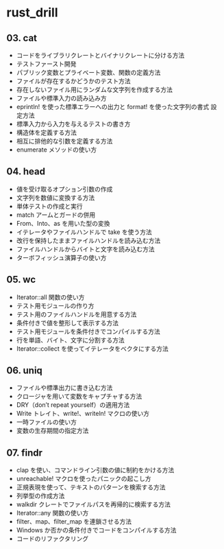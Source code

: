 # rust_drill

## 03. cat

- コードをライブラリクレートとバイナリクレートに分ける方法
- テストファースト開発
- パブリック変数とプライベート変数、関数の定義方法
- ファイルが存在するかどうかのテスト方法
- 存在しないファイル用にランダムな文字列を作成する方法
- ファイルや標準入力の読み込み方
- eprintln! を使った標準エラーへの出力と format! を使った文字列の書式 設定方法
- 標準入力から入力を与えるテストの書き方
- 構造体を定義する方法
- 相互に排他的な引数を定義する方法
- enumerate メソッドの使い方

## 04. head

- 値を受け取るオプション引数の作成
- 文字列を数値に変換する方法
- 単体テストの作成と実行
- match アームとガードの併用
- From、Into、as を用いた型の変換
- イテレータやファイルハンドルで take を使う方法
- 改行を保持したままファイルハンドルを読み込む方法
- ファイルハンドルからバイトと文字を読み込む方法
- ターボフィッシュ演算子の使い方

## 05. wc

- Iterator::all 関数の使い方
- テスト用モジュールの作り方
- テスト用のファイルハンドルを用意する方法
- 条件付きで値を整形して表示する方法
- テスト用モジュールを条件付きでコンパイルする方法
- 行を単語、バイト、文字に分割する方法
- Iterator::collect を使ってイテレータをベクタにする方法

## 06. uniq

- ファイルや標準出力に書き込む方法
- クロージャを用いて変数をキャプチャする方法
- DRY（don’t repeat yourself）の適用方法
- Write トレイト、write!、writeln! マクロの使い方
- 一時ファイルの使い方
- 変数の生存期間の指定方法

## 07. findr

- clap を使い、コマンドライン引数の値に制約をかける方法
- unreachable! マクロを使ったパニックの起こし方
- 正規表現を使って、テキストのパターンを検索する方法
- 列挙型の作成方法
- walkdir クレートでファイルパスを再帰的に検索する方法
- Iterator::any 関数の使い方
- filter、map、filter_map を連鎖させる方法
- Windows か否かの条件付きでコードをコンパイルする方法
- コードのリファクタリング
